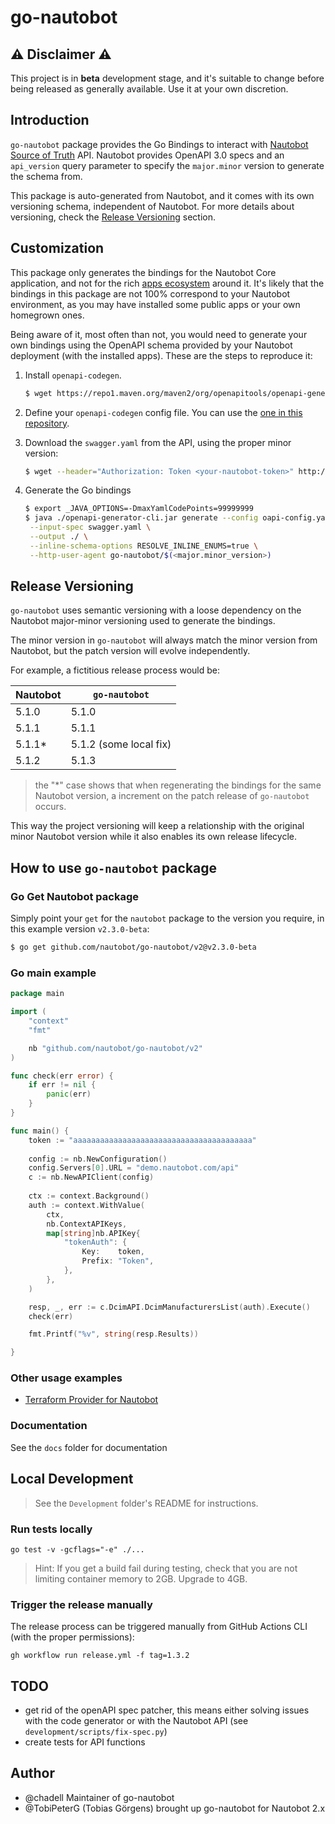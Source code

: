 # go-nautobot

## :warning: Disclaimer :warning:

This project is in **beta** development stage, and it's suitable to change before being released as generally available. Use it at your own discretion.

## Introduction

`go-nautobot` package provides the Go Bindings to interact with [Nautobot Source of Truth](https://nautobot.readthedocs.io/en/stable/) API. Nautobot provides OpenAPI 3.0 specs and an `api_version` query parameter to specify the `major.minor` version to generate the schema from.

This package is auto-generated from Nautobot, and it comes with its own versioning schema, independent of Nautobot. For more details about versioning, check the [Release Versioning](#release-versioning) section.

## Customization

This package only generates the bindings for the Nautobot Core application, and not for the rich [apps ecosystem](https://docs.nautobot.com/projects/core/en/stable/apps/) around it. It's likely that the bindings in this package are not 100% correspond to your Nautobot environment, as you may have installed some public apps or your own homegrown ones.

Being aware of it, most often than not, you would need to generate your own bindings using the OpenAPI schema provided by your Nautobot deployment (with the installed apps). These are the steps to reproduce it:

1. Install `openapi-codegen`.

   ```bash
   $ wget https://repo1.maven.org/maven2/org/openapitools/openapi-generator-cli/7.8.0/openapi-generator-cli-7.8.0.jar -O openapi-generator-cli.jar
   ```

2. Define your `openapi-codegen` config file. You can use the [one in this repository](development/oapi-config.yaml).

3. Download the `swagger.yaml` from the API, using the proper minor version:

   ```bash
   $ wget --header="Authorization: Token <your-nautobot-token>" http://<your_nautobot>/api/swagger.yaml?api_version=<major.minor_version> -O swagger.yaml
   ```

4. Generate the Go bindings

   ```bash
   $ export _JAVA_OPTIONS=-DmaxYamlCodePoints=99999999
   $ java ./openapi-generator-cli.jar generate --config oapi-config.yaml \
    --input-spec swagger.yaml \
    --output ./ \
    --inline-schema-options RESOLVE_INLINE_ENUMS=true \
    --http-user-agent go-nautobot/$(<major.minor_version>)
   ```

## Release Versioning

`go-nautobot` uses semantic versioning with a loose dependency on the Nautobot major-minor versioning used to generate the bindings.

The minor version in `go-nautobot` will always match the minor version from Nautobot, but the patch version will evolve independently.

For example, a fictitious release process would be:

| Nautobot | `go-nautobot`          |
| -------- | ---------------------- |
| 5.1.0    | 5.1.0                  |
| 5.1.1    | 5.1.1                  |
| 5.1.1\*  | 5.1.2 (some local fix) |
| 5.1.2    | 5.1.3                  |

> the "\*" case shows that when regenerating the bindings for the same Nautobot version, a increment on the patch release of `go-nautobot` occurs.

This way the project versioning will keep a relationship with the original minor Nautobot version while it also enables its own release lifecycle.

## How to use `go-nautobot` package

### Go Get Nautobot package

Simply point your `get` for the `nautobot` package to the version you require, in this example version `v2.3.0-beta`:

```bash
$ go get github.com/nautobot/go-nautobot/v2@v2.3.0-beta
```

### Go main example

```go
package main

import (
	"context"
	"fmt"

	nb "github.com/nautobot/go-nautobot/v2"
)

func check(err error) {
	if err != nil {
		panic(err)
	}
}

func main() {
	token := "aaaaaaaaaaaaaaaaaaaaaaaaaaaaaaaaaaaaaaaa"
	
	config := nb.NewConfiguration()
	config.Servers[0].URL = "demo.nautobot.com/api"
	c := nb.NewAPIClient(config)
	
	ctx := context.Background()
	auth := context.WithValue(
		ctx,
		nb.ContextAPIKeys,
		map[string]nb.APIKey{
			"tokenAuth": {
				Key:    token,
				Prefix: "Token",
			},
		},
	)

	resp, _, err := c.DcimAPI.DcimManufacturersList(auth).Execute()
	check(err)

	fmt.Printf("%v", string(resp.Results))

}

```

### Other usage examples

- [Terraform Provider for Nautobot](https://github.com/nautobot/terraform-provider-nautobot/)

### Documentation
See the `docs` folder for documentation

## Local Development

> See the `Development` folder's README for instructions.

### Run tests locally

```
go test -v -gcflags="-e" ./...
```

> Hint: If you get a build fail during testing, check that you are not limiting container memory to 2GB. Upgrade to 4GB.

### Trigger the release manually

The release process can be triggered manually from GitHub Actions CLI (with the proper permissions):

```
gh workflow run release.yml -f tag=1.3.2
```

## TODO
- get rid of the openAPI spec patcher, this means either solving issues with the code generator or with the Nautobot API (see `development/scripts/fix-spec.py`)
- create tests for API functions

## Author
- @chadell Maintainer of go-nautobot
- @TobiPeterG (Tobias Görgens) brought up go-nautobot for Nautobot 2.x
